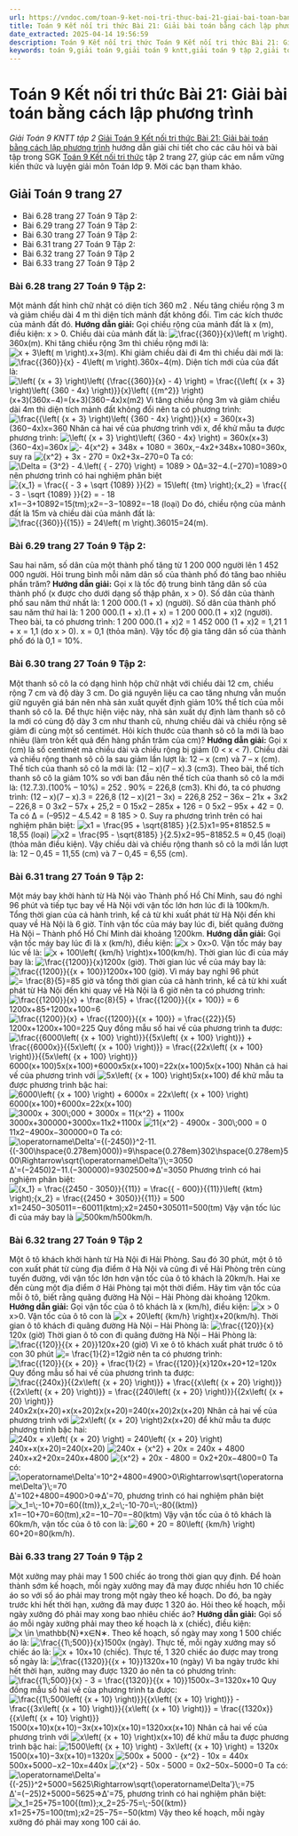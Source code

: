 ```yaml
---
url: https://vndoc.com/toan-9-ket-noi-tri-thuc-bai-21-giai-bai-toan-bang-cach-lap-phuong-trinh-334147
title: Toán 9 Kết nối tri thức Bài 21: Giải bài toán bằng cách lập phương trình - Giải Toán 9 KNTT tập 2 - VnDoc.com
date_extracted: 2025-04-14 19:56:59
description: Toán 9 Kết nối tri thức Toán 9 Kết nối tri thức Bài 21: Giải bài toán bằng cách lập phương trình hướng dẫn giải chi tiết các câu hỏi và bài tập trong SGK Toán 9 Kết nối tri thức tập 2.
keywords: toán 9,giải toán 9,giải toán 9 kntt,giải toán 9 tập 2,giải toán 9 kết nối tri thức,toán 9 kết nối tri thức tập 2,Toán 9 Kết nối tri thức bài 21 Giải bài toán bằng cách lập phương trình,giải Toán 9 Kết nối tri thức Bài 21 Giải bài toán bằng cách lập phương trình,giải toán 9 kntt Bài 21 Giải bài toán bằng cách lập phương trình,toán 9 kết nối tri thức tập 2 trang 27,Bài 21 Giải bài toán bằng cách lập phương trình
---
```


# Toán 9 Kết nối tri thức Bài 21: Giải bài toán bằng cách lập phương trình
 _Giải Toán 9 KNTT tập 2_
[Giải Toán 9 Kết nối tri thức Bài 21: Giải bài toán bằng cách lập phương trình](<https://vndoc.com/toan-9-ket-noi-tri-thuc-bai-21-giai-bai-toan-bang-cach-lap-phuong-trinh-334147>) hướng dẫn giải chi tiết cho các câu hỏi và bài tập trong SGK [Toán 9 Kết nối tri thức](<https://vndoc.com/toan-9-ket-noi-tri-thuc>) tập 2 trang 27, giúp các em nắm vững kiến thức và luyện giải môn Toán lớp 9. Mời các bạn tham khảo.
## Giải Toán 9 trang 27
  * Bài 6.28 trang 27 Toán 9 Tập 2:
  * Bài 6.29 trang 27 Toán 9 Tập 2: 
  * Bài 6.30 trang 27 Toán 9 Tập 2: 
  * Bài 6.31 trang 27 Toán 9 Tập 2:
  * Bài 6.32 trang 27 Toán 9 Tập 2
  * Bài 6.33 trang 27 Toán 9 Tập 2

### Bài 6.28 trang 27 Toán 9 Tập 2:
Một mảnh đất hình chữ nhật có diện tích 360 m2 . Nếu tăng chiều rộng 3 m và giảm chiều dài 4 m thì diện tích mảnh đất không đổi. Tìm các kích thước của mảnh đất đó.
**Hướng dẫn giải:**
Gọi chiều rộng của mảnh đất là x \(m\), điều kiện: x > 0.
Chiều dài của mảnh đất là: ![\\frac{{360}}{x}\\left\( m \\right\).](https://i.vdoc.vn/data/image/blank.png)360x\(m\).
Khi tăng chiều rộng 3m thì chiều rộng mới là: ![x + 3\\left\( m \\right\).](https://i.vdoc.vn/data/image/blank.png)x+3\(m\).
Khi giảm chiều dài đi 4m thì chiều dài mới là: ![\\frac{{360}}{x} - 4\\left\( m \\right\).](https://i.vdoc.vn/data/image/blank.png)360x−4\(m\).
Diện tích mới của của đất là:
![\\left\( {x + 3} \\right\)\\left\( {\\frac{{360}}{x} - 4} \\right\) = \\frac{{\\left\( {x + 3} \\right\)\\left\( {360 - 4x} \\right\)}}{x}\\left\( {{m^2}} \\right\)](https://i.vdoc.vn/data/image/blank.png)\(x+3\)\(360x−4\)=\(x+3\)\(360−4x\)x\(m2\)
Vì tăng chiều rộng 3m và giảm chiều dài 4m thì diện tích mảnh đất không đổi nên ta có phương trình:
![\\frac{{\\left\( {x + 3} \\right\)\\left\( {360 - 4x} \\right\)}}{x} = 360](https://i.vdoc.vn/data/image/blank.png)\(x+3\)\(360−4x\)x=360
Nhân cả hai vế của phương trình với x, để khử mẫu ta được phương trình:
![\\left\( {x + 3} \\right\)\\left\( {360 - 4x} \\right\) = 360x](https://i.vdoc.vn/data/image/blank.png)\(x+3\)\(360−4x\)=360x
![- 4{x^2} + 348x + 1080 = 360x,](https://i.vdoc.vn/data/image/blank.png)−4x2+348x+1080=360x, suy ra ![{x^2} + 3x - 270 = 0](https://i.vdoc.vn/data/image/blank.png)x2+3x−270=0
Ta có: ![\\Delta = {3^2} - 4.\\left\( { - 270} \\right\) = 1089 > 0](https://i.vdoc.vn/data/image/blank.png)Δ=32−4.\(−270\)=1089>0 nên phương trình có hai nghiệm phân biệt
![{x_1} = \\frac{{ - 3 + \\sqrt {1089} }}{2} = 15\\left\( {tm} \\right\);{x_2} = \\frac{{ - 3 - \\sqrt {1089} }}{2} = - 18](https://i.vdoc.vn/data/image/blank.png)x1=−3+10892=15\(tm\);x2=−3−10892=−18 \(loại\)
Do đó, chiều rộng của mảnh đất là 15m và chiều dài của mảnh đất là: ![\\frac{{360}}{{15}} = 24\\left\( m \\right\).](https://i.vdoc.vn/data/image/blank.png)36015=24\(m\).
### **Bài 6.29 trang 27 Toán 9 Tập 2:**
Sau hai năm, số dân của một thành phố tăng từ 1 200 000 người lên 1 452 000 người. Hỏi trung bình mỗi năm dân số của thành phố đó tăng bao nhiêu phần trăm?
**Hướng dẫn giải:**
Gọi x là tốc độ trung bình tăng dân số của thành phố \(x được cho dưới dạng số thập phân, x > 0\).
Số dân của thành phố sau năm thứ nhất là: 1 200 000.\(1 + x\) \(người\).
Số dân của thành phố sau năm thứ hai là:
1 200 000.\(1 + x\).\(1 + x\) = 1 200 000.\(1 + x\)2 \(người\).
Theo bài, ta có phương trình:
1 200 000.\(1 + x\)2 = 1 452 000
\(1 + x\)2 = 1,21
1 + x = 1,1 \(do x > 0\).
x = 0,1 \(thỏa mãn\).
Vậy tốc độ gia tăng dân số của thành phố đó là 0,1 = 10%.
### **Bài 6.30 trang 27 Toán 9 Tập 2:**
Một thanh sô cô la có dạng hình hộp chữ nhật với chiều dài 12 cm, chiều rộng 7 cm và độ dày 3 cm. Do giá nguyên liệu ca cao tăng nhưng vẫn muốn giữ nguyên giá bán nên nhà sản xuất quyết định giảm 10% thể tích của mỗi thanh sô cô la. Để thực hiện việc này, nhà sản xuất dự định làm thanh sô cô la mới có cùng độ dày 3 cm như thanh cũ, nhưng chiều dài và chiều rộng sẽ giảm đi cùng một số centimét. Hỏi kích thước của thanh sô cô la mới là bao nhiêu \(làm tròn kết quả đến hàng phần trăm của cm\)?
**Hướng dẫn giải:**
Gọi x \(cm\) là số centimét mà chiều dài và chiều rộng bị giảm \(0 < x < 7\).
Chiều dài và chiều rộng thanh sô cô la sau giảm lần lượt là: 12 – x \(cm\) và 7 – x \(cm\).
Thể tích của thanh sô cô la mới là: \(12 – x\)\(7 – x\).3 \(cm3\).
Theo bài, thể tích thanh sô cô la giảm 10% so với ban đầu nên thể tích của thanh sô cô la mới là:
\(12.7.3\).\(100% – 10%\) = 252 . 90% = 226,8 \(cm3\).
Khi đó, ta có phương trình:
\(12 – x\)\(7 – x\).3 = 226,8
\(12 – x\)\(21 – 3x\) = 226,8
252 – 36x – 21x + 3x2 – 226,8 = 0
3x2 – 57x + 25,2 = 0
15x2 – 285x + 126 = 0
5x2 – 95x + 42 = 0.
Ta có ∆ = \(–95\)2 – 4.5.42 = 8 185 > 0.
Suy ra phương trình trên có hai nghiệm phân biệt:
![x1 = \\frac{95 + \\sqrt{8185} }{2.5}](https://i.vdoc.vn/data/image/blank.png)x1=95+81852.5 ≈ 18,55 \(loại\)
![x2 = \\frac{95 - \\sqrt{8185} }{2.5}](https://i.vdoc.vn/data/image/blank.png)x2=95−81852.5 ≈ 0,45 \(loại\) \(thỏa mãn điều kiện\).
Vậy chiều dài và chiều rộng thanh sô cô la mới lần lượt là: 12 – 0,45 = 11,55 \(cm\) và 7 – 0,45 = 6,55 \(cm\).
### **Bài 6.31 trang 27 Toán 9 Tập 2:**
Một máy bay khởi hành từ Hà Nội vào Thành phố Hồ Chí Minh, sau đó nghỉ 96 phút và tiếp tục bay về Hà Nội với vận tốc lớn hơn lúc đi là 100km/h. Tổng thời gian của cả hành trình, kể cả từ khi xuất phát từ Hà Nội đến khi quay về Hà Nội là 6 giờ. Tính vận tốc của máy bay lúc đi, biết quãng đường Hà Nội – Thành phố Hồ Chí Minh dài khoảng 1200km.
**Hướng dẫn giải:**
Gọi vận tốc máy bay lúc đi là x \(km/h\), điều kiện: ![x > 0](https://i.vdoc.vn/data/image/blank.png)x>0.
Vận tốc máy bay lúc về là: ![x + 100\\left\( {km/h} \\right\)](https://i.vdoc.vn/data/image/blank.png)x+100\(km/h\).
Thời gian lúc đi của máy bay là: ![\\frac{{1200}}{x}](https://i.vdoc.vn/data/image/blank.png)1200x \(giờ\).
Thời gian lúc về của máy bay là: ![\\frac{{1200}}{{x + 100}}](https://i.vdoc.vn/data/image/blank.png)1200x+100 \(giờ\).
Vì máy bay nghỉ 96 phút![= \\frac{8}{5}](https://i.vdoc.vn/data/image/blank.png)=85 giờ và tổng thời gian của cả hành trình, kể cả từ khi xuất phát từ Hà Nội đến khi quay về Hà Nội là 6 giờ nên ta có phương trình:
![\\frac{{1200}}{x} + \\frac{8}{5} + \\frac{{1200}}{{x + 100}} = 6](https://i.vdoc.vn/data/image/blank.png)1200x+85+1200x+100=6
![\\frac{{1200}}{x} + \\frac{{1200}}{{x + 100}} = \\frac{{22}}{5}](https://i.vdoc.vn/data/image/blank.png)1200x+1200x+100=225
Quy đồng mẫu số hai vế của phương trình ta được:
![\\frac{{6000\\left\( {x + 100} \\right\)}}{{5x\\left\( {x + 100} \\right\)}} + \\frac{{6000x}}{{5x\\left\( {x + 100} \\right\)}} = \\frac{{22x\\left\( {x + 100} \\right\)}}{{5x\\left\( {x + 100} \\right\)}}](https://i.vdoc.vn/data/image/blank.png)6000\(x+100\)5x\(x+100\)+6000x5x\(x+100\)=22x\(x+100\)5x\(x+100\)
Nhân cả hai vế của phương trình với ![5x\\left\( {x + 100} \\right\)](https://i.vdoc.vn/data/image/blank.png)5x\(x+100\) để khử mẫu ta được phương trình bậc hai:
![6000\\left\( {x + 100} \\right\) + 6000x = 22x\\left\( {x + 100} \\right\)](https://i.vdoc.vn/data/image/blank.png)6000\(x+100\)+6000x=22x\(x+100\)
![3000x + 300\\;000 + 3000x = 11{x^2} + 1100x](https://i.vdoc.vn/data/image/blank.png)3000x+300000+3000x=11x2+1100x
![11{x^2} - 4900x - 300\\;000 = 0](https://i.vdoc.vn/data/image/blank.png)11x2−4900x−300000=0
Ta có:
![\\operatorname\\Deltaʹ={\(-2450\)}^2-11.{\(-300\\hspace{0.278em}000\)}=9\\hspace{0.278em}302\\hspace{0.278em}500\\Rightarrow\\sqrt{\\operatorname\\Deltaʹ}\\;=3050](https://i.vdoc.vn/data/image/blank.png)Δʹ=\(−2450\)2−11.\(−300000\)=9302500⇒Δʹ=3050
Phương trình có hai nghiệm phân biệt:
![{x_1} = \\frac{{2450 - 3050}}{{11}} = \\frac{{ - 600}}{{11}}\\left\( {ktm} \\right\);{x_2} = \\frac{{2450 + 3050}}{{11}} = 500](https://i.vdoc.vn/data/image/blank.png)x1=2450−305011=−60011\(ktm\);x2=2450+305011=500\(tm\)
Vậy vận tốc lúc đi của máy bay là ![500km/h](https://i.vdoc.vn/data/image/blank.png)500km/h.
### **Bài 6.32 trang 27 Toán 9 Tập 2**
Một ô tô khách khởi hành từ Hà Nội đi Hải Phòng. Sau đó 30 phút, một ô tô con xuất phát từ cùng địa điểm ở Hà Nội và cũng đi về Hải Phòng trên cùng tuyến đường, với vận tốc lớn hơn vận tốc của ô tô khách là 20km/h. Hai xe đến cùng một địa điểm ở Hải Phòng tại một thời điểm. Hãy tìm vận tốc của mỗi ô tô, biết rằng quãng đường Hà Nội – Hải Phòng dài khoảng 120km.
**Hướng dẫn giải:**
Gọi vận tốc của ô tô khách là x \(km/h\), điều kiện: ![x > 0](https://i.vdoc.vn/data/image/blank.png)x>0.
Vận tốc của ô tô con là ![x + 20\\left\( {km/h} \\right\)](https://i.vdoc.vn/data/image/blank.png)x+20\(km/h\).
Thời gian ô tô khách đi quãng đường Hà Nội – Hải Phòng là: ![\\frac{{120}}{x}](https://i.vdoc.vn/data/image/blank.png)120x \(giờ\)
Thời gian ô tô con đi quãng đường Hà Nội – Hải Phòng là: ![\\frac{{120}}{{x + 20}}](https://i.vdoc.vn/data/image/blank.png)120x+20 \(giờ\)
Vì xe ô tô khách xuất phát trước ô tô con 30 phút ![= \\frac{1}{2}](https://i.vdoc.vn/data/image/blank.png)=12giờ nên ta có phương trình:
![\\frac{{120}}{{x + 20}} + \\frac{1}{2} = \\frac{{120}}{x}](https://i.vdoc.vn/data/image/blank.png)120x+20+12=120x
Quy đồng mẫu số hai vế của phương trình ta được:
![\\frac{{240x}}{{2x\\left\( {x + 20} \\right\)}} + \\frac{{x\\left\( {x + 20} \\right\)}}{{2x\\left\( {x + 20} \\right\)}} = \\frac{{240\\left\( {x + 20} \\right\)}}{{2x\\left\( {x + 20} \\right\)}}](https://i.vdoc.vn/data/image/blank.png)240x2x\(x+20\)+x\(x+20\)2x\(x+20\)=240\(x+20\)2x\(x+20\)
Nhân cả hai vế của phương trình với ![2x\\left\( {x + 20} \\right\)](https://i.vdoc.vn/data/image/blank.png)2x\(x+20\) để khử mẫu ta được phương trình bậc hai:
![240x + x\\left\( {x + 20} \\right\) = 240\\left\( {x + 20} \\right\)](https://i.vdoc.vn/data/image/blank.png)240x+x\(x+20\)=240\(x+20\)
![240x + {x^2} + 20x = 240x + 4800](https://i.vdoc.vn/data/image/blank.png)240x+x2+20x=240x+4800
![{x^2} + 20x - 4800 = 0](https://i.vdoc.vn/data/image/blank.png)x2+20x−4800=0
Ta có: ![\\operatorname\\Deltaʹ=10^2+4800=4900>0\\Rightarrow\\sqrt{\\operatorname\\Deltaʹ}\\;=70](https://i.vdoc.vn/data/image/blank.png)Δʹ=102+4800=4900>0⇒Δʹ=70, phương trình có hai nghiệm phân biệt
![x_1=\\;-10+70=60{\(tm\)},x_2=\\;-10-70=\\;-80{\(ktm\)}](https://i.vdoc.vn/data/image/blank.png)x1=−10+70=60\(tm\),x2=−10−70=−80\(ktm\)
Vậy vận tốc của ô tô khách là 60km/h, vận tốc của ô tô con là: ![60 + 20 = 80\\left\( {km/h} \\right\)](https://i.vdoc.vn/data/image/blank.png)60+20=80\(km/h\).
### Bài 6.33 trang 27 Toán 9 Tập 2
Một xưởng may phải may 1 500 chiếc áo trong thời gian quy định. Để hoàn thành sớm kế hoạch, mỗi ngày xưởng may đã may được nhiều hơn 10 chiếc áo so với số áo phải may trong một ngày theo kế hoạch. Do đó, ba ngày trước khi hết thời hạn, xưởng đã may được 1 320 áo. Hỏi theo kế hoạch, mỗi ngày xưởng đó phải may xong bao nhiêu chiếc áo?
**Hướng dẫn giải:**
Gọi số áo mỗi ngày xưởng phải may theo kế hoạch là x \(chiếc\), điều kiện: ![x \\in \\mathbb{N}*](https://i.vdoc.vn/data/image/blank.png)x∈N∗.
Theo kế hoạch, số ngày may xong 1 500 chiếc áo là: ![\\frac{{1\\;500}}{x}](https://i.vdoc.vn/data/image/blank.png)1500x \(ngày\).
Thực tế, mỗi ngày xưởng may số chiếc áo là: ![x + 10](https://i.vdoc.vn/data/image/blank.png)x+10 \(chiếc\).
Thực tế, 1 320 chiếc áo được may trong số ngày là: ![\\frac{{1320}}{{x + 10}}](https://i.vdoc.vn/data/image/blank.png)1320x+10 \(ngày\)
Vì ba ngày trước khi hết thời hạn, xưởng may được 1320 áo nên ta có phương trình:
![\\frac{{1\\;500}}{x} - 3 = \\frac{{1320}}{{x + 10}}](https://i.vdoc.vn/data/image/blank.png)1500x−3=1320x+10
Quy đồng mẫu số hai vế của phương trình ta được:
![\\frac{{1\\;500\\left\( {x + 10} \\right\)}}{{x\\left\( {x + 10} \\right\)}} - \\frac{{3x\\left\( {x + 10} \\right\)}}{{x\\left\( {x + 10} \\right\)}} = \\frac{{1320x}}{{x\\left\( {x + 10} \\right\)}}](https://i.vdoc.vn/data/image/blank.png)1500\(x+10\)x\(x+10\)−3x\(x+10\)x\(x+10\)=1320xx\(x+10\)
Nhân cả hai vế của phương trình với ![x\\left\( {x + 10} \\right\)](https://i.vdoc.vn/data/image/blank.png)x\(x+10\) để khử mẫu ta được phương trình bậc hai:
![1500\\left\( {x + 10} \\right\) - 3x\\left\( {x + 10} \\right\) = 1320x](https://i.vdoc.vn/data/image/blank.png)1500\(x+10\)−3x\(x+10\)=1320x
![500x + 5000 - {x^2} - 10x = 440x](https://i.vdoc.vn/data/image/blank.png)500x+5000−x2−10x=440x
![{x^2} - 50x - 5000 = 0](https://i.vdoc.vn/data/image/blank.png)x2−50x−5000=0
Ta có: ![\\operatorname\\Deltaʹ={\(-25\)}^2+5000=5625\\Rightarrow\\sqrt{\\operatorname\\Deltaʹ}\\;=75](https://i.vdoc.vn/data/image/blank.png)Δʹ=\(−25\)2+5000=5625⇒Δʹ=75, phương trình có hai nghiệm phân biệt:
![x_1=25+75=100{\(tm\)};x_2=25-75=\\;-50{\(ktm\)}](https://i.vdoc.vn/data/image/blank.png)x1=25+75=100\(tm\);x2=25−75=−50\(ktm\)
Vậy theo kế hoạch, mỗi ngày xưởng đó phải may xong 100 cái áo.
